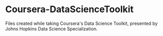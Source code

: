 Coursera-DataScienceToolkit
===========================

Files created while taking Coursera's Data Science Toolkit, presented by Johns Hopkins Data Science Specialization.
